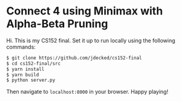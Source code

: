 Connect 4 using Minimax with Alpha-Beta Pruning
==========
Hi. This is my CS152 final. Set it up to run locally using the following commands:

```bash
$ git clone https://github.com/jdecked/cs152-final
$ cd cs152-final/src
$ yarn install
$ yarn build
$ python server.py
```

Then navigate to `localhost:8000` in your browser. Happy playing!
